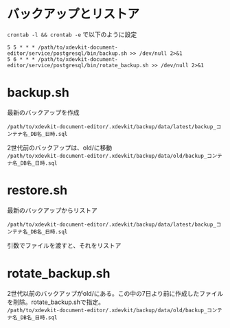 # バックアップとリストア

`crontab -l && crontab -e`
で以下のように設定  

```
5 5 * * * /path/to/xdevkit-document-editor/service/postgresql/bin/backup.sh >> /dev/null 2>&1
5 6 * * * /path/to/xdevkit-document-editor/service/postgresql/bin/rotate_backup.sh >> /dev/null 2>&1
```

# backup.sh

最新のバックアップを作成  

`/path/to/xdevkit-document-editor/.xdevkit/backup/data/latest/backup_コンテナ名_DB名_日時.sql`

2世代前のバックアップは、old/に移動  
`/path/to/xdevkit-document-editor/.xdevkit/backup/data/old/backup_コンテナ名_DB名_日時.sql`

# restore.sh

最新のバックアップからリストア  

`/path/to/xdevkit-document-editor/.xdevkit/backup/data/latest/backup_コンテナ名_DB名_日時.sql`

引数でファイルを渡すと、それをリストア  


# rotate_backup.sh

2世代以前のバックアップがold/にある。この中の7日より前に作成したファイルを削除。rotate_backup.shで指定。  
`/path/to/xdevkit-document-editor/.xdevkit/backup/data/old/backup_コンテナ名_DB名_日時.sql`

